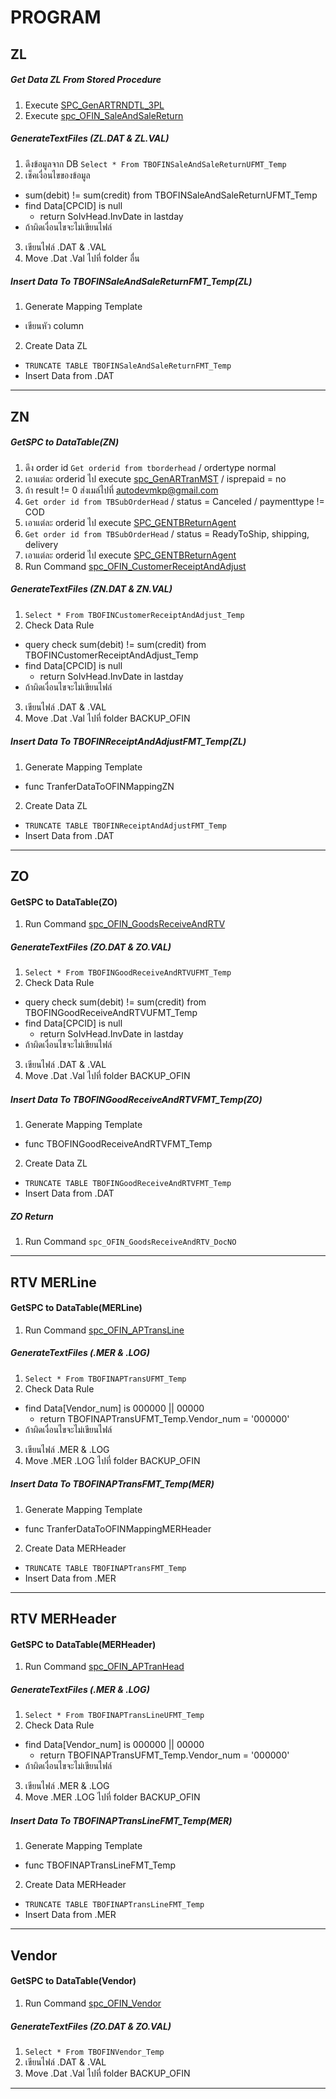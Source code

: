 # PROGRAM

## ZL
##### Get Data ZL From Stored Procedure
1. Execute [SPC_GenARTRNDTL_3PL](./sp/SPC_GenARTRNDTL_3PL.sql)
2. Execute [spc_OFIN_SaleAndSaleReturn](./sp/spc_OFIN_SaleAndSaleReturn.sql)

##### GenerateTextFiles (ZL.DAT & ZL.VAL)
1. ดึงข้อมูลจาก DB `Select * From TBOFINSaleAndSaleReturnUFMT_Temp`
2. เช็คเงื่อนไขของข้อมูล
 * sum(debit) != sum(credit) from TBOFINSaleAndSaleReturnUFMT_Temp
 * find Data[CPCID] is null
    * return SoIvHead.InvDate in lastday
 * ถ้าผิดเงื่อนไขจะไม่เขียนไฟล์
3. เขียนไฟล์ .DAT & .VAL
4. Move .Dat .Val ไปที่ folder อื่น

##### Insert Data To TBOFINSaleAndSaleReturnFMT_Temp(ZL)
1. Generate Mapping Template
 * เขียนหัว column
2. Create Data ZL
 * `TRUNCATE TABLE TBOFINSaleAndSaleReturnFMT_Temp`
 * Insert Data from .DAT
---
## ZN
##### GetSPC to DataTable(ZN)
1. ดึง order id `Get orderid from tborderhead` / ordertype normal
2. เอาแต่ละ orderid ไป execute [spc_GenARTranMST](./sp/spc_GenARTranMST.sql) / isprepaid = no
3. ถ้า result != 0 ส่งเมล์ไปที่ autodevmkp@gmail.com
4. `Get order id from TBSubOrderHead` / status = Canceled / paymenttype != COD
5. เอาแต่ละ orderid ไป execute [SPC_GENTBReturnAgent](./sp/SPC_GENTBReturnAgent.sql)
6. `Get order id from TBSubOrderHead` / status = ReadyToShip, shipping, delivery
7. เอาแต่ละ orderid ไป execute [SPC_GENTBReturnAgent](./sp/SPC_GENTBReturnAgent.sql)
8. Run Command [spc_OFIN_CustomerReceiptAndAdjust](./sp/spc_OFIN_CustomerReceiptAndAdjust.sql)

##### GenerateTextFiles (ZN.DAT & ZN.VAL)
1. `Select * From TBOFINCustomerReceiptAndAdjust_Temp`
2. Check Data Rule
 * query check sum(debit) != sum(credit) from TBOFINCustomerReceiptAndAdjust_Temp
 * find Data[CPCID] is null
    * return SoIvHead.InvDate in lastday
 * ถ้าผิดเงื่อนไขจะไม่เขียนไฟล์
3. เขียนไฟล์ .DAT & .VAL
4. Move .Dat .Val ไปที่ folder BACKUP_OFIN

##### Insert Data To TBOFINReceiptAndAdjustFMT_Temp(ZL)
1. Generate Mapping Template
 * func TranferDataToOFINMappingZN
2. Create Data ZL
 * `TRUNCATE TABLE TBOFINReceiptAndAdjustFMT_Temp`
 * Insert Data from .DAT
---
## ZO
#### GetSPC to DataTable(ZO)
1. Run Command [spc_OFIN_GoodsReceiveAndRTV](./sp/spc_OFIN_GoodsReceiveAndRTV.sql)

##### GenerateTextFiles (ZO.DAT & ZO.VAL)
1. `Select * From TBOFINGoodReceiveAndRTVUFMT_Temp`
2. Check Data Rule
 * query check sum(debit) != sum(credit) from TBOFINGoodReceiveAndRTVUFMT_Temp
 * find Data[CPCID] is null
    * return SoIvHead.InvDate in lastday
 * ถ้าผิดเงื่อนไขจะไม่เขียนไฟล์
3. เขียนไฟล์ .DAT & .VAL
4. Move .Dat .Val ไปที่ folder BACKUP_OFIN

##### Insert Data To TBOFINGoodReceiveAndRTVFMT_Temp(ZO)
1. Generate Mapping Template
 * func TBOFINGoodReceiveAndRTVFMT_Temp
2. Create Data ZL
 * `TRUNCATE TABLE TBOFINGoodReceiveAndRTVFMT_Temp`
 * Insert Data from .DAT

##### ZO Return
1. Run Command `spc_OFIN_GoodsReceiveAndRTV_DocNO`

---
## RTV MERLine
#### GetSPC to DataTable(MERLine)
1. Run Command [spc_OFIN_APTransLine](./sp/spc_OFIN_APTransLine.sql)

##### GenerateTextFiles (.MER & .LOG)
1. `Select * From TBOFINAPTransUFMT_Temp`
2. Check Data Rule
 * find Data[Vendor_num] is 000000 || 00000
    * return TBOFINAPTransUFMT_Temp.Vendor_num = '000000'
 * ถ้าผิดเงื่อนไขจะไม่เขียนไฟล์
3. เขียนไฟล์ .MER & .LOG
4. Move .MER .LOG ไปที่ folder BACKUP_OFIN

##### Insert Data To TBOFINAPTransFMT_Temp(MER)
1. Generate Mapping Template
 * func TranferDataToOFINMappingMERHeader
2. Create Data MERHeader
 * `TRUNCATE TABLE TBOFINAPTransFMT_Temp`
 * Insert Data from .MER

---
## RTV MERHeader
#### GetSPC to DataTable(MERHeader)
1. Run Command [spc_OFIN_APTranHead](./sp/spc_OFIN_APTranHead.sql)

##### GenerateTextFiles (.MER & .LOG)
1. `Select * From TBOFINAPTransLineUFMT_Temp`
2. Check Data Rule
 * find Data[Vendor_num] is 000000 || 00000
    * return TBOFINAPTransUFMT_Temp.Vendor_num = '000000'
 * ถ้าผิดเงื่อนไขจะไม่เขียนไฟล์
3. เขียนไฟล์ .MER & .LOG
4. Move .MER .LOG ไปที่ folder BACKUP_OFIN

##### Insert Data To TBOFINAPTransLineFMT_Temp(MER)
1. Generate Mapping Template
 * func TBOFINAPTransLineFMT_Temp
2. Create Data MERHeader
 * `TRUNCATE TABLE TBOFINAPTransLineFMT_Temp`
 * Insert Data from .MER

---
## Vendor
#### GetSPC to DataTable(Vendor)
1. Run Command [spc_OFIN_Vendor](./sp/spc_OFIN_Vendor.sql)

##### GenerateTextFiles (ZO.DAT & ZO.VAL)
1. `Select * From TBOFINVendor_Temp`
2. เขียนไฟล์ .DAT & .VAL
3. Move .Dat .Val ไปที่ folder BACKUP_OFIN

---
